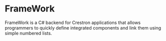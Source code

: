 # FrameWork
FrameWork is a C#  backend for Crestron applications that allows programmers to quickly define integrated components and link them using simple numbered lists.